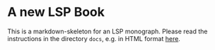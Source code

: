 # A new LSP Book

This is a markdown-skeleton for an LSP monograph. Please read the instructions in the directory `docs`, e.g. in HTML format [here](cysouw.github.io/LSPmarkdown).
